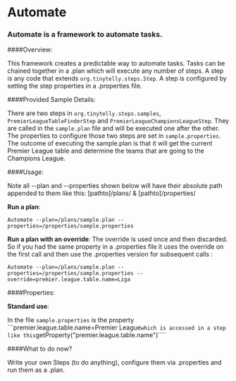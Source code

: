 Automate
========

### Automate is a framework to automate tasks.

####Overview:

This framework creates a predictable way to automate tasks.  Tasks can be chained together in a .plan which will execute
any number of steps.  A step is any code that extends ```org.tinytelly.steps.Step```.  A step is configured by setting the step
properties in a .properties file.

####Provided Sample Details:

There are two steps in ```org.tinytelly.steps.samples```, ```PremierLeagueTableFinderStep``` and ```PremierLeagueChampionsLeagueStep```.
They are called in the ```sample.plan``` file and will be executed one after the other.  The properties to configure those two steps are set in
```sample.properties```. The outcome of executing the sample.plan is that it will get the current Premier League table and determine the teams that are going to the Champions League.

####Usage:

Note all --plan and --properties shown below will have their absolute path appended to them like this: [pathto]/plans/ & [pathto]/properties/

**Run a plan**:

  ```Automate --plan=/plans/sample.plan --properties=/properties/sample.properties```

**Run a plan with an override**: The override is used once and then discarded. So if you had the same property in a
.properties file it uses the override on the first call and then use the .properties version for subsequent calls :

  ```Automate --plan=/plans/sample.plan --properties=/properties/sample.properties --override=premier.league.table.name=Liga```

####Properties:

**Standard use**:

  In the file ```sample.properties```
  is the property ```premier.league.table.name=Premier League````
  which is accessed in a step like this ````getProperty("premier.league.table.name")````


####What to do now?

Write your own Steps (to do anything), configure them via .properties and run them as a .plan.




